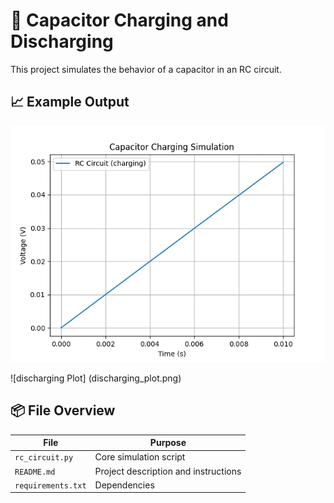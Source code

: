 # 🔋 Capacitor Charging and Discharging

This project simulates the behavior of a capacitor in an RC circuit.

## 📈 Example Output

![Voltage Plot](voltage_plot.png)

![discharging Plot] (discharging_plot.png)

## 📦 File Overview

| File               | Purpose                            |
|--------------------|-------------------------------------|
| `rc_circuit.py`    | Core simulation script              |
| `README.md`        | Project description and instructions|
| `requirements.txt` | Dependencies                        |
